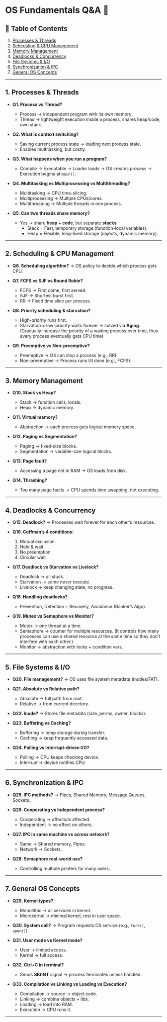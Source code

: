 # OS Fundamentals Q&A 🚀  


## 📌 Table of Contents
1. [Processes & Threads](#1-processes--threads)  
2. [Scheduling & CPU Management](#2-scheduling--cpu-management)  
3. [Memory Management](#3-memory-management)  
4. [Deadlocks & Concurrency](#4-deadlocks--concurrency)  
5. [File Systems & I/O](#5-file-systems--io)  
6. [Synchronization & IPC](#6-synchronization--ipc)  
7. [General OS Concepts](#7-general-os-concepts)  

---

## 1. Processes & Threads

- **Q1. Process vs Thread?**  
  - Process → independent program with its own memory.  
  - Thread → lightweight execution inside a process, shares heap/code, own stack.  

- **Q2. What is context switching?**  
  - Saving current process state → loading next process state.  
  - Enables multitasking, but costly.  

- **Q3. What happens when you run a program?**  
  - Compile → Executable → Loader loads → OS creates process → Execution begins at `main()`.  

- **Q4. Multitasking vs Multiprocessing vs Multithreading?**  
  - Multitasking → CPU time-slicing.  
  - Multiprocessing → Multiple CPUs/cores.  
  - Multithreading → Multiple threads in one process.  

- **Q5. Can two threads share memory?**  
  - Yes → share **heap + code**, but separate **stacks**.  
    - Stack = Fast, temporary storage (function-local variables).
    - Heap = Flexible, long-lived storage (objects, dynamic memory).

---

## 2. Scheduling & CPU Management

- **Q6. Scheduling algorithm?** → OS policy to decide which process gets CPU.  

- **Q7. FCFS vs SJF vs Round Robin?**  
  - FCFS → First come, first served.  
  - SJF → Shortest burst first.  
  - RR → Fixed time slice per process.  

- **Q8. Priority scheduling & starvation?**  
  - High-priority runs first.  
  - Starvation = low-priority waits forever → solved via **Aging**. (Gradually increase the priority of a waiting process over time, thus every process eventually gets CPU time) 

- **Q9. Preemptive vs Non-preemptive?**  
  - Preemptive → OS can stop a process (e.g., RR).  
  - Non-preemptive → Process runs till done (e.g., FCFS).  

---

## 3. Memory Management

- **Q10. Stack vs Heap?**  
  - Stack → function calls, locals.  
  - Heap → dynamic memory.  

- **Q11. Virtual memory?**  
  - Abstraction → each process gets logical memory space.  

- **Q12. Paging vs Segmentation?**  
  - Paging → fixed-size blocks.  
  - Segmentation → variable-size logical blocks.  

- **Q13. Page fault?**  
  - Accessing a page not in RAM → OS loads from disk.  

- **Q14. Thrashing?**  
  - Too many page faults → CPU spends time swapping, not executing.  

---

## 4. Deadlocks & Concurrency

- **Q15. Deadlock?** → Processes wait forever for each other’s resources.  

- **Q16. Coffman’s 4 conditions:**  
  1. Mutual exclusion  
  2. Hold & wait  
  3. No preemption  
  4. Circular wait  

- **Q17. Deadlock vs Starvation vs Livelock?**  
  - Deadlock → all stuck.  
  - Starvation → some never execute.  
  - Livelock → keep changing state, no progress.  

- **Q18. Handling deadlocks?**  
  - Prevention, Detection + Recovery, Avoidance (Banker’s Algo).  

- **Q19. Mutex vs Semaphore vs Monitor?**  
  - Mutex → one thread at a time.  
  - Semaphore → counter for multiple resources.  (It controls how many processes can use a shared resource at the same time so they don’t interfere with each other.)
  - Monitor → abstraction with locks + condition vars.  

---

## 5. File Systems & I/O

- **Q20. File management?** → OS uses file system metadata (inodes/FAT).  

- **Q21. Absolute vs Relative path?**  
  - Absolute → full path from root.  
  - Relative → from current directory.  

- **Q22. Inode?** → Stores file metadata (size, perms, owner, blocks).  

- **Q23. Buffering vs Caching?**  
  - Buffering → temp storage during transfer.  
  - Caching → keep frequently accessed data.  

- **Q24. Polling vs Interrupt-driven I/O?**  
  - Polling → CPU keeps checking device.  
  - Interrupt → device notifies CPU.  

---

## 6. Synchronization & IPC

- **Q25. IPC methods?** → Pipes, Shared Memory, Message Queues, Sockets.  

- **Q26. Cooperating vs Independent process?**  
  - Cooperating → affects/is affected.  
  - Independent → no effect on others.  

- **Q27. IPC in same machine vs across network?**  
  - Same → Shared memory, Pipes.  
  - Network → Sockets.  

- **Q28. Semaphore real-world use?**  
  - Controlling multiple printers for many users.  

---

## 7. General OS Concepts

- **Q29. Kernel types?**  
  - Monolithic → all services in kernel.  
  - Microkernel → minimal kernel, rest in user space.  

- **Q30. System call?** → Program requests OS service (e.g., `fork()`, `open()`).  

- **Q31. User mode vs Kernel mode?**  
  - User → limited access.  
  - Kernel → full access.  

- **Q32. Ctrl+C in terminal?**  
  - Sends **SIGINT** signal → process terminates unless handled.  

- **Q33. Compilation vs Linking vs Loading vs Execution?**  
  - Compilation → source → object code.  
  - Linking → combine objects + libs.  
  - Loading → load into RAM.  
  - Execution → CPU runs it.  

---
